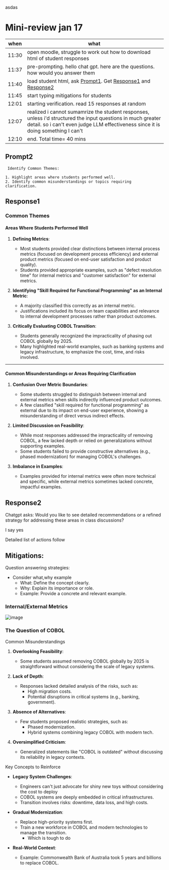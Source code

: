 asdas

# Mini-review jan 17

|when| what|
|----|-----|
|11:30 | open moodle, struggle to work out how to download html of student responses |
| 11:37 | pre-prompting. hello chat gpt. here are the questions. how would you answer them|
| 11:40 | load student html, ask [Prompt1](prompt1). Get [Response1](#response1) and [Response2](response2) |
| 11:45 | start typing mitigations for students |
| 12:01 | starting verification. read 15 responses at random| 
| 12:07 | realized i cannot sumamrize the student responses, unless i'd structured the input questions in much greater detail. so i can't even judge LLM effectiveness since it is doing something I can't |
| 12:10 | end. Total time= 40 mins|

## Prompt2

```
 Identify Common Themes:

1. Highlight areas where students performed well.
2. Identify common misunderstandings or topics requiring clarification.
```

## Response1

### Common Themes

#### **Areas Where Students Performed Well**
1. **Defining Metrics**:
   - Most students provided clear distinctions between internal process metrics (focused on development process efficiency) and external product metrics (focused on end-user satisfaction and product quality).
   - Students provided appropriate examples, such as "defect resolution time" for internal metrics and "customer satisfaction" for external metrics.

2. **Identifying "Skill Required for Functional Programming" as an Internal Metric**:
   - A majority classified this correctly as an internal metric.
   - Justifications included its focus on team capabilities and relevance to internal development processes rather than product outcomes.

3. **Critically Evaluating COBOL Transition**:
   - Students generally recognized the impracticality of phasing out COBOL globally by 2025.
   - Many highlighted real-world examples, such as banking systems and legacy infrastructure, to emphasize the cost, time, and risks involved.

---

#### **Common Misunderstandings or Areas Requiring Clarification**
1. **Confusion Over Metric Boundaries**:
   - Some students struggled to distinguish between internal and external metrics when skills indirectly influenced product outcomes.
   - A few classified "skill required for functional programming" as external due to its impact on end-user experience, showing a misunderstanding of direct versus indirect effects.

2. **Limited Discussion on Feasibility**:
   - While most responses addressed the impracticality of removing COBOL, a few lacked depth or relied on generalizations without supporting examples.
   - Some students failed to provide constructive alternatives (e.g., phased modernization) for managing COBOL's challenges.

3. **Imbalance in Examples**:
   - Examples provided for internal metrics were often more technical and specific, while external metrics sometimes lacked concrete, impactful examples.

## Response2

Chatgpt asks: Would you like to see detailed recommendations or a refined strategy for addressing these areas in class discussions?

I say yes

Detailed list of actions follow

## Mitigations:

Question answering strategies:

- Consider what,why example
  - What: Define the concept clearly.
  - Why: Explain its importance or role.
  - Example: Provide a concrete and relevant example.

### Internal/External Metrics

![image](https://github.com/user-attachments/assets/48355582-e525-434d-9e85-3963e24a00d0)



### The Question of COBOL

Common Misunderstandings

1. **Overlooking Feasibility**:
   - Some students assumed removing COBOL globally by 2025 is straightforward without considering the scale of legacy systems.

2. **Lack of Depth**:
   - Responses lacked detailed analysis of the risks, such as:
     - High migration costs.
     - Potential disruptions in critical systems (e.g., banking, government).

3. **Absence of Alternatives**:
   - Few students proposed realistic strategies, such as:
     - Phased modernization.
     - Hybrid systems combining legacy COBOL with modern tech.

4. **Oversimplified Criticism**:
   - Generalized statements like "COBOL is outdated" without discussing its reliability in legacy contexts.

Key Concepts to Reinforce

- **Legacy System Challenges**:
  - Engineers can't just advocate for shiny new toys without considering the cost to deploy
  - COBOL systems are deeply embedded in critical infrastructures.
  - Transition involves risks: downtime, data loss, and high costs.

- **Gradual Modernization**:
  - Replace high-priority systems first.
  - Train a new workforce in COBOL and modern technologies to manage the transition.
    - Which is tough to do

- **Real-World Context**:
  - Example: Commonwealth Bank of Australia took 5 years and billions to replace COBOL.




